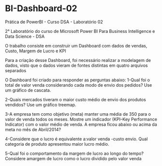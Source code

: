 # BI-Dashboard-02

Prática de PowerBI - Curso DSA - Laboratório 02

2° Laboratório do curso de Microsoft Power BI Para Business Intelligence e Data Science - DSA

O trabalho consiste em construir um Dashboard com dados de vendas, Custo, Margem de Lucro e KPI

Para a criação desse Dashboard, foi necessário realizar a modelagem de dados, visto que o dados vieram de fontes distintas em quatro arquivos separados

O Dashboard foi criado para responder as perguntas abaixo:
1-Qual foi o total de valor venda considerando cada modo de envio dos pedidos? Use um gráfico de cascata.

2-Quais mercados tiveram o maior custo médio de envio dos produtos vendidos? Use um gráfico treemap.

3-A empresa tem como objetivo (meta) manter uma média de 350 para o valor de venda todos os meses. Mostre um indicador (KPI–Key Performance Indicator) com o valor médio de venda. A empresa ficou abaixo ou acima da meta no mês de Abril/2014?

4-Considere que o lucro é equivalente a:valor venda -custo envio. Qual categoria de produto apresentou maior lucro médio.

5-Qual foi o comportamento da margem de lucro ao longo do tempo? Considere amargem de lucro como o lucro dividido pelo valor venda
